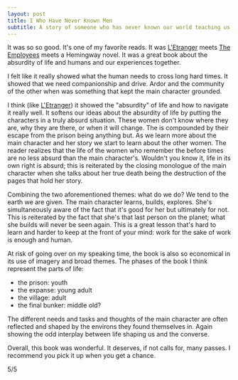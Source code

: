 ```yaml
---
layout: post
title: I Who Have Never Known Men
subtitle: A story of someone who has never known our world teaching us about ourselves.
---
```


It was so so good.
It's one of my favorite reads.
It was [L'Etranger](https://www.goodreads.com/book/show/49552.The_Stranger?from_search=true&from_srp=true&qid=82KZwL3L7b&rank=1) meets [The Employees](https://www.goodreads.com/book/show/53780642-the-employees?ref=nav_sb_ss_1_13) meets a Hemingway novel.
It was a great book about the absurdity of life and humans and our experiences together.

I felt like it really showed what the human needs to cross long hard times.
It showed that we need companionship and drive.
Ardor and the community of the other when was something that kept the main character grounded.

I think (like [L'Etranger](https://www.goodreads.com/book/show/49552.The_Stranger?from_search=true&from_srp=true&qid=82KZwL3L7b&rank=1)) it showed the "absurdity" of life and how to navigate it really well.
It softens our ideas about the absurdity of life by putting the characters in a truly absurd situation.
These women don't know where they are, why they are there, or when it will change.
The is compounded by their escape from the prison being anything but.
As we learn more about the main character and her story we start to learn about the other women.
The reader realizes that the life of the women who remember the before times are no less absurd than the main character's.
Wouldn't you know it, life in its own right is absurd; this is reiterated by the closing monologue of the main character when she talks about her true death being the destruction of the pages that hold her story.

Combining the two aforementioned themes: what do we do?
We tend to the earth we are given.
The main character learns, builds, explores.
She's simultaneously aware of the fact that it's good for her but ultimately for not.
This is reiterated by the fact that she's that last person on the planet; what she builds will never be seen again.
This is a great lesson that's hard to learn and harder to keep at the front of your mind: work for the sake of work is enough and human.

At risk of going over on my speaking time, the book is also so economical in its use of imagery and broad themes.
The phases of the book I think represent the parts of life:

- the prison: youth
- the expanse: young adult
- the village: adult
- the final bunker: middle old?

The different needs and tasks and thoughts of the main character are often reflected and shaped by the environs they found themselves in.
Again showing the odd interplay between life shaping us and the converse.

Overall, this book was wonderful.
It deserves, if not calls for, many passes.
I recommend you pick it up when you get a chance.

5/5
